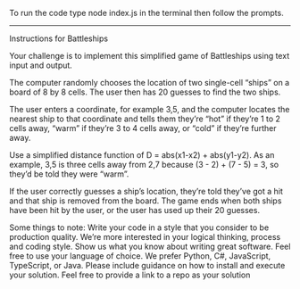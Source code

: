 To run the code type node index.js in the terminal then follow the prompts.


-------------------------------------------------------------------------

Instructions for Battleships

Your challenge is to implement this simplified game of Battleships using text input and output.

The computer randomly chooses the location of two single-cell “ships” on a board of 8 by 8 cells. The user then has 20 guesses to find the two ships.

The user enters a coordinate, for example 3,5, and the computer locates the nearest ship to that coordinate and tells them they’re “hot” if they’re 1 to 2 cells away, “warm” if they’re 3 to 4 cells away, or “cold” if they’re further away.

Use a simplified distance function of D = abs(x1-x2) + abs(y1-y2). As an example, 3,5 is three cells away from 2,7 because (3 - 2) + (7 - 5) = 3, so they’d be told they were “warm”.

If the user correctly guesses a ship’s location, they’re told they’ve got a hit and that ship is removed from the board. The game ends when both ships have been hit by the user, or the user has used up their 20 guesses.

Some things to note:
Write your code in a style that you consider to be production quality.
We’re more interested in your logical thinking, process and coding style. Show us what you know about writing great software.
Feel free to use your language of choice. We prefer Python, C#, JavaScript, TypeScript, or Java.
Please include guidance on how to install and execute your solution.
Feel free to provide a link to a repo as your solution

